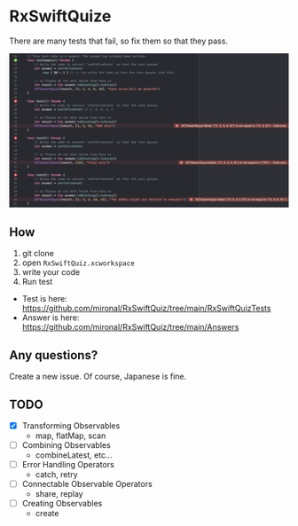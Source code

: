 # RxSwiftQuize

There are many tests that fail, so fix them so that they pass.

<img src="./ss.png" width="600">

## How

1. git clone
2. open `RxSwiftQuiz.xcworkspace`
3. write your code
4. Run test

- Test is here: https://github.com/mironal/RxSwiftQuiz/tree/main/RxSwiftQuizTests
- Answer is here: https://github.com/mironal/RxSwiftQuiz/tree/main/Answers

## Any questions?

Create a new issue. Of course, Japanese is fine.

## TODO

- [x] Transforming Observables
  - map, flatMap, scan
- [ ] Combining Observables
  - combineLatest, etc...
- [ ] Error Handling Operators
  - catch, retry
- [ ] Connectable Observable Operators
  - share, replay
- [ ] Creating Observables
  - create

